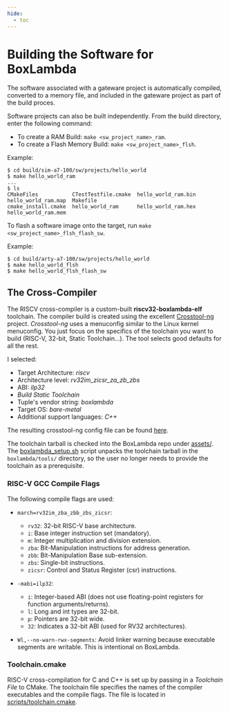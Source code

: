 ```yaml
---
hide:
  - toc
---
```


# Building the Software for BoxLambda

The software associated with a gateware project is automatically compiled, converted to a memory file, and included in the gateware project as part of the build proces.

Software projects can also be built independently. From the build directory, enter the following command:

- To create a RAM Build: `make <sw_project_name>_ram`.
- To create a Flash Memory Build: `make <sw_project_name>_flsh`.

Example:

```
$ cd build/sim-a7-100/sw/projects/hello_world
$ make hello_world_ram
...
$ ls
CMakeFiles           CTestTestfile.cmake  hello_world_ram.bin  hello_world_ram.map  Makefile
cmake_install.cmake  hello_world_ram      hello_world_ram.hex  hello_world_ram.mem
```

To flash a software image onto the target, run `make <sw_project_name>_flsh_flash_sw`.

Example:

```
$ cd build/arty-a7-100/sw/projects/hello_world
$ make hello_world_flsh
$ make hello_world_flsh_flash_sw
```

## The Cross-Compiler

The RISCV cross-compiler is a custom-built **riscv32-boxlambda-elf** toolchain. The compiler build is created using the excellent [Crosstool-ng](https://crosstool-ng.github.io/) project. *Crosstool-ng* uses a menuconfig similar to the Linux kernel menuconfig. You just focus on the specifics of the toolchain you want to build (RISC-V, 32-bit, Static Toolchain...). The tool selects good defaults for all the rest.

I selected:

- Target Architecture: *riscv*
- Architecture level: *rv32im_zicsr_za_zb_zbs*
- ABI: *ilp32*
- *Build Static Toolchain*
- Tuple's vendor string: *boxlambda*
- Target OS: *bare-metal*
- Additional support languages: *C++*

The resulting crosstool-ng config file can be found [here](https://github.com/epsilon537/boxlambda/blob/master/scripts/crosstool-ng.config).

The toolchain tarball is checked into the BoxLambda repo under [assets/](https://github.com/epsilon537/boxlambda/tree/master/assets). The [boxlambda_setup.sh](https://github.com/epsilon537/boxlambda/blob/master/boxlambda_setup.sh) script unpacks the toolchain tarball in the `boxlambda/tools/` directory, so the user no longer needs to provide the toolchain as a prerequisite.

### RISC-V GCC Compile Flags

The following compile flags are used:

- `march=rv32im_zba_zbb_zbs_zicsr`:
    - `rv32`: 32-bit RISC-V base architecture.
    - `i`: Base integer instruction set (mandatory).
    - `m`: Integer multiplication and division extension.
    - `zba`: Bit-Manipulation instructions for address generation.
    - `zbb`: Bit-Manipulation Base sub-extension.
    - `zbs`: Single-bit instructions.
    - `zicsr`: Control and Status Register (csr) instructions.

- `-mabi=ilp32`:
    - `i`: Integer-based ABI (does not use floating-point registers for function arguments/returns).
    - `l`: Long and int types are 32-bit.
    - `p`: Pointers are 32-bit wide.
    - `32`: Indicates a 32-bit ABI (used for RV32 architectures).

- `Wl,--no-warn-rwx-segments`: Avoid linker warning because executable segments are writable. This is intentional on BoxLambda.

### Toolchain.cmake

RISC-V cross-compilation for C and C++ is set up by passing in a *Toolchain File* to CMake. The toolchain file specifies the names of the compiler executables and the compile flags. The file is located in [scripts/toolchain.cmake](https://github.com/epsilon537/boxlambda/blob/master/scripts/toolchain.cmake).

